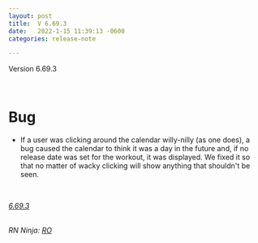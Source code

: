```yaml
---
layout: post
title:  V 6.69.3
date:   2022-1-15 11:39:13 -0600
categories: release-note

---
```

Version 6.69.3  


<br/>

# Bug
- If a user was clicking around the calendar willy-nilly (as one does), a bug caused the calendar to think it was a day in the future and, if no release date was set for the workout, it was displayed. We fixed it so that no matter of wacky clicking will show anything that shouldn't be seen. 
 


<br/>


*[6.69.3](https://github.com/streetparking/my-streetparking/releases/tag/v6.69.3)*
<br/>
<br/>

_RN Ninja: [RO](https://github.com/robyanna)_
 
 
 